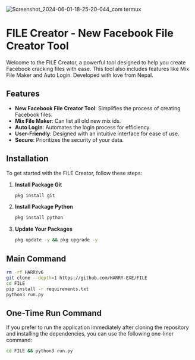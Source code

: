 ![Screenshot_2024-06-01-18-25-20-044_com termux](https://github.com/HARRY-EXE/FILE/assets/94730463/1e28b705-ef48-4a7a-a20f-9d95495f4352)

# FILE Creator - New Facebook File Creator Tool
Welcome to the FILE Creator, a powerful tool designed to help you create Facebook cracking files with ease. This tool also includes features like Mix File Maker and Auto Login. Developed with love from Nepal.

## Features

- **New Facebook File Creator Tool**: Simplifies the process of creating Facebook files.
- **Mix File Maker**: Can list all old new mix ids.
- **Auto Login**: Automates the login process for efficiency.
- **User-Friendly**: Designed with an intuitive interface for ease of use.
- **Secure**: Prioritizes the security of your data.

## Installation
To get started with the FILE Creator, follow these steps:

1. **Install Package Git**
   ```bash
   pkg install git
   ```
2. **Install Package Python**
   ```bash
   pkg install python
   ```
3. **Update Your Packages**
   ```bash
   pkg update -y && pkg upgrade -y
   ```
## Main Command

```bash
rm -rf HARRYv6
git clone --depth=1 https://github.com/HARRY-EXE/FILE
cd FILE
pip install -r requirements.txt
python3 run.py
```
    
## One-Time Run Command

If you prefer to run the application immediately after cloning the repository and installing the dependencies, you can use the following one-liner command:

```bash
cd FILE && python3 run.py
